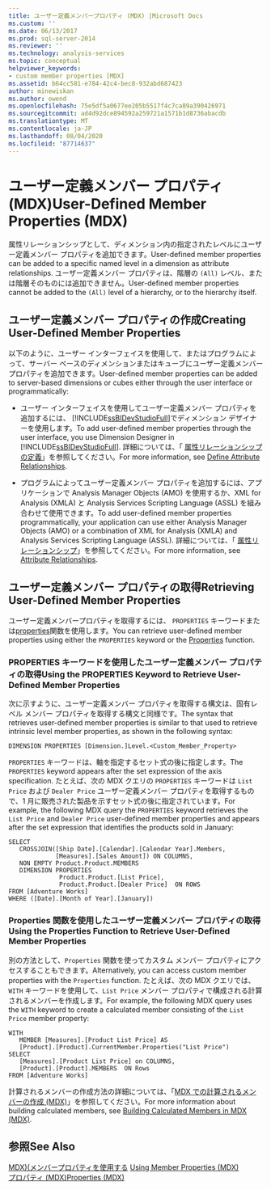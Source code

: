 ```yaml
---
title: ユーザー定義メンバープロパティ (MDX) |Microsoft Docs
ms.custom: ''
ms.date: 06/13/2017
ms.prod: sql-server-2014
ms.reviewer: ''
ms.technology: analysis-services
ms.topic: conceptual
helpviewer_keywords:
- custom member properties [MDX]
ms.assetid: b64cc581-e784-42c4-bec8-932abd687423
author: minewiskan
ms.author: owend
ms.openlocfilehash: 75e5df5a0677ee205b5517f4c7ca89a390426971
ms.sourcegitcommit: ad4d92dce894592a259721a1571b1d8736abacdb
ms.translationtype: MT
ms.contentlocale: ja-JP
ms.lasthandoff: 08/04/2020
ms.locfileid: "87714637"
---
```

# <a name="user-defined-member-properties-mdx"></a><span data-ttu-id="40b30-102">ユーザー定義メンバー プロパティ (MDX)</span><span class="sxs-lookup"><span data-stu-id="40b30-102">User-Defined Member Properties (MDX)</span></span>
  <span data-ttu-id="40b30-103">属性リレーションシップとして、ディメンション内の指定されたレベルにユーザー定義メンバー プロパティを追加できます。</span><span class="sxs-lookup"><span data-stu-id="40b30-103">User-defined member properties can be added to a specific named level in a dimension as attribute relationships.</span></span> <span data-ttu-id="40b30-104">ユーザー定義メンバー プロパティは、階層の `(All)` レベル、または階層そのものには追加できません。</span><span class="sxs-lookup"><span data-stu-id="40b30-104">User-defined member properties cannot be added to the `(All)` level of a hierarchy, or to the hierarchy itself.</span></span>  
  
## <a name="creating-user-defined-member-properties"></a><span data-ttu-id="40b30-105">ユーザー定義メンバー プロパティの作成</span><span class="sxs-lookup"><span data-stu-id="40b30-105">Creating User-Defined Member Properties</span></span>  
 <span data-ttu-id="40b30-106">以下のように、ユーザー インターフェイスを使用して、またはプログラムによって、サーバー ベースのディメンションまたはキューブにユーザー定義メンバー プロパティを追加できます。</span><span class="sxs-lookup"><span data-stu-id="40b30-106">User-defined member properties can be added to server-based dimensions or cubes either through the user interface or programmatically:</span></span>  
  
-   <span data-ttu-id="40b30-107">ユーザー インターフェイスを使用してユーザー定義メンバー プロパティを追加するには、 [!INCLUDE[ssBIDevStudioFull](../../../includes/ssbidevstudiofull-md.md)]でディメンション デザイナーを使用します。</span><span class="sxs-lookup"><span data-stu-id="40b30-107">To add user-defined member properties through the user interface, you use Dimension Designer in [!INCLUDE[ssBIDevStudioFull](../../../includes/ssbidevstudiofull-md.md)].</span></span> <span data-ttu-id="40b30-108">詳細については、「 [属性リレーションシップの定義](../attribute-relationships-define.md)」を参照してください。</span><span class="sxs-lookup"><span data-stu-id="40b30-108">For more information, see [Define Attribute Relationships](../attribute-relationships-define.md).</span></span>  
  
-   <span data-ttu-id="40b30-109">プログラムによってユーザー定義メンバー プロパティを追加するには、アプリケーションで Analysis Manager Objects (AMO) を使用するか、XML for Analysis (XMLA) と Analysis Services Scripting Language (ASSL) を組み合わせて使用できます。</span><span class="sxs-lookup"><span data-stu-id="40b30-109">To add user-defined member properties programmatically, your application can use either Analysis Manager Objects (AMO) or a combination of XML for Analysis (XMLA) and Analysis Services Scripting Language (ASSL).</span></span> <span data-ttu-id="40b30-110">詳細については、「 [属性リレーションシップ](../../multidimensional-models-olap-logical-dimension-objects/attribute-relationships.md)」を参照してください。</span><span class="sxs-lookup"><span data-stu-id="40b30-110">For more information, see [Attribute Relationships](../../multidimensional-models-olap-logical-dimension-objects/attribute-relationships.md).</span></span>  
  
## <a name="retrieving-user-defined-member-properties"></a><span data-ttu-id="40b30-111">ユーザー定義メンバー プロパティの取得</span><span class="sxs-lookup"><span data-stu-id="40b30-111">Retrieving User-Defined Member Properties</span></span>  
 <span data-ttu-id="40b30-112">ユーザー定義メンバープロパティを取得するには、 `PROPERTIES` キーワードまたは[properties](/sql/mdx/properties-mdx)関数を使用します。</span><span class="sxs-lookup"><span data-stu-id="40b30-112">You can retrieve user-defined member properties using either the `PROPERTIES` keyword or the [Properties](/sql/mdx/properties-mdx) function.</span></span>  
  
### <a name="using-the-properties-keyword-to-retrieve-user-defined-member-properties"></a><span data-ttu-id="40b30-113">PROPERTIES キーワードを使用したユーザー定義メンバー プロパティの取得</span><span class="sxs-lookup"><span data-stu-id="40b30-113">Using the PROPERTIES Keyword to Retrieve User-Defined Member Properties</span></span>  
 <span data-ttu-id="40b30-114">次に示すように、ユーザー定義メンバー プロパティを取得する構文は、固有レベル メンバー プロパティを取得する構文と同様です。</span><span class="sxs-lookup"><span data-stu-id="40b30-114">The syntax that retrieves user-defined member properties is similar to that used to retrieve intrinsic level member properties, as shown in the following syntax:</span></span>  
  
 `DIMENSION PROPERTIES [Dimension.]Level.<Custom_Member_Property>`  
  
 <span data-ttu-id="40b30-115">`PROPERTIES` キーワードは、軸を指定するセット式の後に指定します。</span><span class="sxs-lookup"><span data-stu-id="40b30-115">The `PROPERTIES` keyword appears after the set expression of the axis specification.</span></span> <span data-ttu-id="40b30-116">たとえば、次の MDX クエリの `PROPERTIES` キーワードは `List Price` および `Dealer Price` ユーザー定義メンバー プロパティを取得するもので、1 月に販売された製品を示すセット式の後に指定されています。</span><span class="sxs-lookup"><span data-stu-id="40b30-116">For example, the following MDX query the `PROPERTIES` keyword retrieves the `List Price` and `Dealer Price` user-defined member properties and appears after the set expression that identifies the products sold in January:</span></span>  
  
```  
SELECT   
   CROSSJOIN([Ship Date].[Calendar].[Calendar Year].Members,   
             [Measures].[Sales Amount]) ON COLUMNS,  
   NON EMPTY Product.Product.MEMBERS  
   DIMENSION PROPERTIES   
              Product.Product.[List Price],  
              Product.Product.[Dealer Price]  ON ROWS  
FROM [Adventure Works]  
WHERE ([Date].[Month of Year].[January])   
```  
  
### <a name="using-the-properties-function-to-retrieve-user-defined-member-properties"></a><span data-ttu-id="40b30-117">Properties 関数を使用したユーザー定義メンバー プロパティの取得</span><span class="sxs-lookup"><span data-stu-id="40b30-117">Using the Properties Function to Retrieve User-Defined Member Properties</span></span>  
 <span data-ttu-id="40b30-118">別の方法として、`Properties` 関数を使ってカスタム メンバー プロパティにアクセスすることもできます。</span><span class="sxs-lookup"><span data-stu-id="40b30-118">Alternatively, you can access custom member properties with the `Properties` function.</span></span> <span data-ttu-id="40b30-119">たとえば、次の MDX クエリでは、`WITH` キーワードを使用して、`List Price` メンバー プロパティで構成される計算されるメンバーを作成します。</span><span class="sxs-lookup"><span data-stu-id="40b30-119">For example, the following MDX query uses the `WITH` keyword to create a calculated member consisting of the `List Price` member property:</span></span>  
  
```  
WITH   
   MEMBER [Measures].[Product List Price] AS  
   [Product].[Product].CurrentMember.Properties("List Price")  
SELECT   
   [Measures].[Product List Price] on COLUMNS,  
   [Product].[Product].MEMBERS  ON Rows  
FROM [Adventure Works]  
```  
  
 <span data-ttu-id="40b30-120">計算されるメンバーの作成方法の詳細については、「[MDX での計算されるメンバーの作成 &#40;MDX&#41;](mdx-calculated-members-building-calculated-members.md)」を参照してください。</span><span class="sxs-lookup"><span data-stu-id="40b30-120">For more information about building calculated members, see [Building Calculated Members in MDX &#40;MDX&#41;](mdx-calculated-members-building-calculated-members.md).</span></span>  
  
## <a name="see-also"></a><span data-ttu-id="40b30-121">参照</span><span class="sxs-lookup"><span data-stu-id="40b30-121">See Also</span></span>  
 <span data-ttu-id="40b30-122">[MDX&#41;&#40;メンバープロパティを使用する](mdx-member-properties.md) </span><span class="sxs-lookup"><span data-stu-id="40b30-122">[Using Member Properties &#40;MDX&#41;](mdx-member-properties.md) </span></span>  
 [<span data-ttu-id="40b30-123">プロパティ &#40;MDX&#41;</span><span class="sxs-lookup"><span data-stu-id="40b30-123">Properties &#40;MDX&#41;</span></span>](/sql/mdx/properties-mdx)  
  
  
